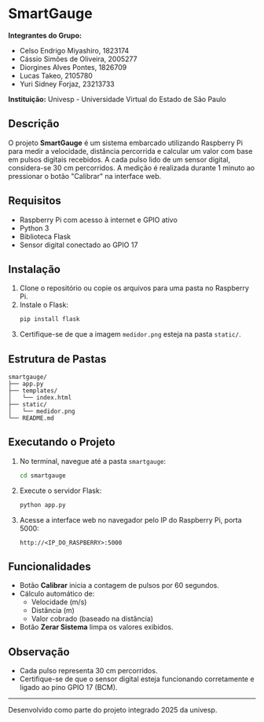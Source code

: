 # SmartGauge

**Integrantes do Grupo:**
- Celso Endrigo Miyashiro, 1823174  
- Cássio Simões de Oliveira, 2005277   
- Diorgines Alves Pontes, 1826709  
- Lucas Takeo, 2105780 
- Yuri Sidney Forjaz, 23213733

**Instituição:**
Univesp - Universidade Virtual do Estado de São Paulo

## Descrição
O projeto **SmartGauge** é um sistema embarcado utilizando Raspberry Pi para medir a velocidade, distância percorrida e calcular um valor com base em pulsos digitais recebidos. A cada pulso lido de um sensor digital, considera-se 30 cm percorridos. A medição é realizada durante 1 minuto ao pressionar o botão "Calibrar" na interface web.

## Requisitos
- Raspberry Pi com acesso à internet e GPIO ativo
- Python 3
- Biblioteca Flask
- Sensor digital conectado ao GPIO 17

## Instalação
1. Clone o repositório ou copie os arquivos para uma pasta no Raspberry Pi.
2. Instale o Flask:
   ```bash
   pip install flask
   ```
3. Certifique-se de que a imagem `medidor.png` esteja na pasta `static/`.

## Estrutura de Pastas
```
smartgauge/
├── app.py
├── templates/
│   └── index.html
├── static/
│   └── medidor.png
└── README.md
```

## Executando o Projeto
1. No terminal, navegue até a pasta `smartgauge`:
   ```bash
   cd smartgauge
   ```
2. Execute o servidor Flask:
   ```bash
   python app.py
   ```
3. Acesse a interface web no navegador pelo IP do Raspberry Pi, porta 5000:
   ```
   http://<IP_DO_RASPBERRY>:5000
   ```

## Funcionalidades
- Botão **Calibrar** inicia a contagem de pulsos por 60 segundos.
- Cálculo automático de:
  - Velocidade (m/s)
  - Distância (m)
  - Valor cobrado (baseado na distância)
- Botão **Zerar Sistema** limpa os valores exibidos.

## Observação
- Cada pulso representa 30 cm percorridos.
- Certifique-se de que o sensor digital esteja funcionando corretamente e ligado ao pino GPIO 17 (BCM).

---
Desenvolvido como parte do projeto integrado 2025 da univesp.
